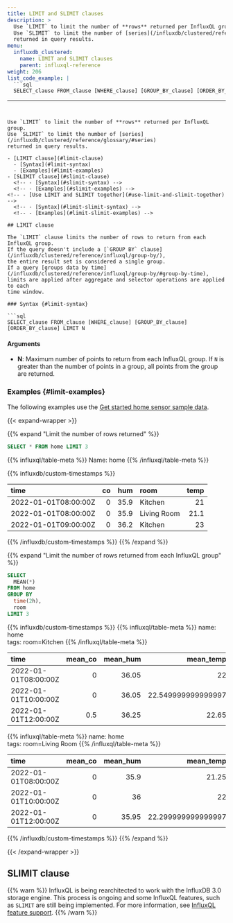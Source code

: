 ```yaml
---
title: LIMIT and SLIMIT clauses
description: >
  Use `LIMIT` to limit the number of **rows** returned per InfluxQL group.
  Use `SLIMIT` to limit the number of [series](/influxdb/clustered/reference/glossary/#series)
  returned in query results.
menu:
  influxdb_clustered:
    name: LIMIT and SLIMIT clauses
    parent: influxql-reference
weight: 206
list_code_example: |
  ```sql
  SELECT_clause FROM_clause [WHERE_clause] [GROUP_BY_clause] [ORDER_BY_clause] LIMIT row_N SLIMIT series_N
  ```
---
```


Use `LIMIT` to limit the number of **rows** returned per InfluxQL group.
Use `SLIMIT` to limit the number of [series](/influxdb/clustered/reference/glossary/#series)
returned in query results.

- [LIMIT clause](#limit-clause)  
  - [Syntax](#limit-syntax)
  - [Examples](#limit-examples)
- [SLIMIT clause](#slimit-clause)  
  <!-- - [Syntax](#slimit-syntax) -->
  <!-- - [Examples](#slimit-examples) -->
<!-- - [Use LIMIT and SLIMIT together](#use-limit-and-slimit-together) -->
  <!-- - [Syntax](#limit-slimit-syntax) -->
  <!-- - [Examples](#limit-slimit-examples) -->

## LIMIT clause

The `LIMIT` clause limits the number of rows to return from each InfluxQL group.
If the query doesn't include a [`GROUP BY` clause](/influxdb/clustered/reference/influxql/group-by/),
the entire result set is considered a single group.
If a query [groups data by time](/influxdb/clustered/reference/influxql/group-by/#group-by-time),
limits are applied after aggregate and selector operations are applied to each
time window.

### Syntax {#limit-syntax}

```sql
SELECT_clause FROM_clause [WHERE_clause] [GROUP_BY_clause] [ORDER_BY_clause] LIMIT N
```

#### Arguments

- **N**: Maximum number of points to return from each InfluxQL group.
  If `N` is greater than the number of points in a group, 
  all points from the group are returned.

### Examples {#limit-examples}

The following examples use the
[Get started home sensor sample data](/influxdb/clustered/reference/sample-data/#get-started-home-sensor-data).

{{< expand-wrapper >}}

{{% expand "Limit the number of rows returned" %}}

```sql
SELECT * FROM home LIMIT 3
```

{{% influxql/table-meta %}}
Name: home
{{% /influxql/table-meta %}}

{{% influxdb/custom-timestamps %}}

| time                 |  co |  hum | room        | temp |
| :------------------- | --: | ---: | :---------- | ---: |
| 2022-01-01T08:00:00Z |   0 | 35.9 | Kitchen     |   21 |
| 2022-01-01T08:00:00Z |   0 | 35.9 | Living Room | 21.1 |
| 2022-01-01T09:00:00Z |   0 | 36.2 | Kitchen     |   23 |

{{% /influxdb/custom-timestamps %}}
{{% /expand %}}

{{% expand "Limit the number of rows returned from each InfluxQL group" %}}

```sql
SELECT
  MEAN(*)
FROM home
GROUP BY
  time(2h),
  room
LIMIT 3
```

{{% influxdb/custom-timestamps %}}
{{% influxql/table-meta %}}
name: home  
tags: room=Kitchen
{{% /influxql/table-meta %}}

| time                 | mean_co | mean_hum |          mean_temp |
| :------------------- | ------: | -------: | -----------------: |
| 2022-01-01T08:00:00Z |       0 |    36.05 |                 22 |
| 2022-01-01T10:00:00Z |       0 |    36.05 | 22.549999999999997 |
| 2022-01-01T12:00:00Z |     0.5 |    36.25 |              22.65 |

{{% influxql/table-meta %}}
name: home  
tags: room=Living Room
{{% /influxql/table-meta %}}

| time                 | mean_co | mean_hum |          mean_temp |
| :------------------- | ------: | -------: | -----------------: |
| 2022-01-01T08:00:00Z |       0 |     35.9 |              21.25 |
| 2022-01-01T10:00:00Z |       0 |       36 |                 22 |
| 2022-01-01T12:00:00Z |       0 |    35.95 | 22.299999999999997 |

{{% /influxdb/custom-timestamps %}}
{{% /expand %}}

{{< /expand-wrapper >}}

## SLIMIT clause

{{% warn %}}
InfluxQL is being rearchitected to work with the InfluxDB 3.0 storage engine.
This process is ongoing and some InfluxQL features, such as `SLIMIT` are still
being implemented. For more information, see
[InfluxQL feature support](/influxdb/clustered/reference/influxql/feature-support/).
{{% /warn %}}

<!-- The `SLIMIT` clause limits the number of [series](/influxdb/clustered/reference/glossary/#series)
to return in query results.

{{% note %}}
For meaningful results, queries that include the `SLIMIT` clause should also
include the [`GROUP BY` clause](/influxdb/clustered/reference/influxql/group-by/) that
[groups by tags](/influxdb/clustered/reference/influxql/group-by/#group-by-tags-examples).
Without grouping data by tags, all results are treated as a single series and
`SLIMIT` returns the full queried result set.
{{% /note %}}

### Syntax {#slimit-syntax}

```sql
SELECT_clause FROM_clause [WHERE_clause] [GROUP_BY_clause] [ORDER_BY_clause] [LIMIT_clause] SLIMIT N
```

If the query includes a [`LIMIT` clause](#limit-clause), the `SLIMIT` clause
must come **after** the `LIMIT` clause.
See [Use LIMIT and SLIMIT together](#use-limit-and-slimit-together).

#### Arguments

- **N**: Maximum number of series to return in query results.
  If `N` is greater than the number of series in a measurement, the query
  returns all series.

### Examples {#slimit-examples}

{{< expand-wrapper >}}

{{% expand "Limit the number of series returned" %}}

The following example uses the
[Bitcoin price sample data](/influxdb/clustered/reference/sample-data/#bitcoin-price-data).

```sql
SELECT * FROM bitcoin GROUP BY * SLIMIT 2
```
 
 {{% influxql/table-meta %}}
name: bitcoin  
tags: code=EUR, crypto=bitcoin, description=Euro, symbol=&euro;
{{% /influxql/table-meta %}}

| time                 |      price |
| :------------------- | ---------: |
| 2023-05-01T00:19:00Z | 28561.8722 |
| 2023-05-01T00:48:00Z |  28549.727 |
| 2023-05-01T01:31:00Z | 28506.7155 |
| 2023-05-01T02:07:00Z | 27861.4404 |
| 2023-05-01T02:26:00Z | 27864.0643 |
| ...                  |        ... |

{{% influxql/table-meta %}}
name: bitcoin  
tags: code=GBP, crypto=bitcoin, description=British Pound Sterling, symbol=&pound;
{{% /influxql/table-meta %}}

| time                 |      price |
| :------------------- | ---------: |
| 2023-05-01T00:19:00Z | 24499.4816 |
| 2023-05-01T00:48:00Z | 24489.0637 |
| 2023-05-01T01:31:00Z | 24452.1698 |
| 2023-05-01T02:07:00Z |  23898.673 |
| 2023-05-01T02:26:00Z | 23900.9237 |
| ...                  |        ... |
{{% /expand %}}

{{< /expand-wrapper >}}

## Use LIMIT and SLIMIT together

Using the `LIMIT` clause and the `SLIMIT` clause together returns the specified
maximum number of rows from the specified maximum number of series in query results.

### Syntax {#limit-slimit-syntax}

```sql
SELECT_clause FROM_clause [WHERE_clause] [GROUP_BY_clause] [ORDER_BY_clause] LIMIT row_N SLIMIT series_N
```

In queries that include both the `LIMIT` clause and the `SLIMIT` clause,
the `LIMIT` clause must come **first**.

#### Arguments

- **row_N**: Maximum number of points to return from each InfluxQL group.
  If `row_N` is greater than the number of points in a group, 
  all points from the group are returned.
- **series_N**: Maximum number of series to return in query results.
  If `series_N` is greater than the number of series in a measurement, the query
  returns all series.

### Examples {#limit-slimit-examples}

{{< expand-wrapper >}}

{{% expand "Limit the number of rows and series returned" %}}

The following example uses the
[Bitcoin price sample data](/influxdb/clustered/reference/sample-data/#bitcoin-price-data).

```sql
SELECT * FROM bitcoin GROUP BY * LIMIT 3 SLIMIT 2
```

{{% influxql/table-meta %}}
name: bitcoin  
tags: code=EUR, crypto=bitcoin, description=Euro, symbol=&euro;
{{% /influxql/table-meta %}}

| time                 |      price |
| :------------------- | ---------: |
| 2023-05-01T00:19:00Z | 28561.8722 |
| 2023-05-01T00:48:00Z |  28549.727 |
| 2023-05-01T01:31:00Z | 28506.7155 |

{{% influxql/table-meta %}}
name: bitcoin  
tags: code=GBP, crypto=bitcoin, description=British Pound Sterling, symbol=&pound;
{{% /influxql/table-meta %}}

| time                 |      price |
| :------------------- | ---------: |
| 2023-05-01T00:19:00Z | 24499.4816 |
| 2023-05-01T00:48:00Z | 24489.0637 |
| 2023-05-01T01:31:00Z | 24452.1698 |

{{% /expand %}}

{{< /expand-wrapper >}} -->

